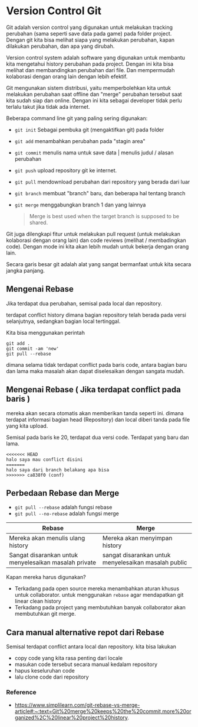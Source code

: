 # Version Control Git 

Git adalah version control yang digunakan untuk melakukan tracking perubahan (sama seperti save data pada game) pada folder project. Dengan git kita bisa melihat siapa yang melakukan perubahan, kapan dilakukan perubahan, dan apa yang dirubah. 

Version control system adalah software yang digunakan untuk membantu kita mengetahui history perubahan pada project. Dengan ini kita bisa melihat dan membandingkan perubahan dari file. Dan mempermudah kolaborasi dengan orang lain dengan lebih efektif. 

Git mengunakan sistem distribusi, yaitu memperbolehkan kita untuk melakukan perubahan saat offline dan "merge" perubahan tersebut saat kita sudah siap dan online. Dengan ini kita sebagai developer tidak perlu terlalu takut jika tidak ada internet. 

Beberapa command line git yang paling sering digunakan:

- `git init` Sebagai pembuka git (mengaktifkan git) pada folder 
- `git add` menambahkan perubahan pada "stagin area"
- `git commit` menulis nama untuk save data | menulis judul / alasan perubahan 
- `git push` upload repository git ke internet. 
- `git pull` mendownload perubahan dari repository yang berada dari luar 
- `git branch` membuat "branch" baru, dan beberapa hal tentang branch 
- `git merge` menggabungkan branch 1 dan yang lainnya

  > Merge is best used when the target branch is supposed to be shared.

Git juga dilengkapi fitur untuk melakukan pull request (untuk melakukan kolaborasi dengan orang lain) dan code reviews (melihat / membadingkan code). Dengan mode ini kita akan lebih mudah untuk bekerja dengan orang lain.

Secara garis besar git adalah alat yang sangat bermanfaat untuk kita secara jangka panjang. 


## Mengenai Rebase

Jika terdapat dua perubahan, semisal pada local dan repository.

terdapat conflict history dimana bagian repository telah berada pada versi selanjutnya, sedangkan bagian local tertinggal.

Kita bisa menggunakan perintah
```
git add .
git commit -am 'new'
git pull --rebase 
```
dimana selama tidak terdapat conflict pada baris code, antara bagian baru dan lama maka masalah akan dapat diselesaikan dengan sangata mudah.

## Mengenai Rebase ( Jika terdapat conflict pada baris )

mereka akan secara otomatis akan memberikan tanda seperti ini. dimana terdapat informasi bagian head (Repository) dan local diberi tanda pada file yang kita upload. 

Semisal pada baris ke 20, terdapat dua versi code. Terdapat yang baru dan lama.

```
<<<<<<< HEAD
halo saya mau conflict disini
=======
halo saya dari branch belakang apa bisa
>>>>>>> ca838f0 (conf)
```

## Perbedaan Rebase dan Merge

- `git pull --rebase` adalah fungsi rebase
- `git pull --no-rebase` adalah fungsi merge

Rebase | Merge
--- | ---
Mereka akan menulis ulang history | Mereka akan menyimpan history
Sangat disarankan untuk menyelesaikan masalah private | sangat disarankan untuk menyelesaikan masalah public

Kapan mereka harus digunakan?

- Terkadang pada open source mereka menambahkan aturan khusus untuk collaborator. untuk menggunakan `rebase` agar mendapatkan git linear clean history
- Terkadang pada project yang membutuhkan banyak collaborator akan membutuhkan git merge.

## Cara manual alternative repot dari Rebase

Semisal terdapat conflict antara local dan repository.
kita bisa lakukan

- copy code yang kita rasa penting dari locale
- masukan code tersebut secara manual kedalam repository
- hapus keseluruhan code
- lalu clone code dari repository


<!-- 
Todo list 
- https://www.simplilearn.com/git-rebase-vs-merge-article#:~:text=Git%20merge%20keeps%20the%20commit,more%20organized%2C%20linear%20project%20history.
- Buat satu repository, satu lakukan editing langsung, satunya editing manual
- Manual jangan pull, hinga editing repo selesai 

-->

### Reference
- https://www.simplilearn.com/git-rebase-vs-merge-article#:~:text=Git%20merge%20keeps%20the%20commit,more%20organized%2C%20linear%20project%20history.
